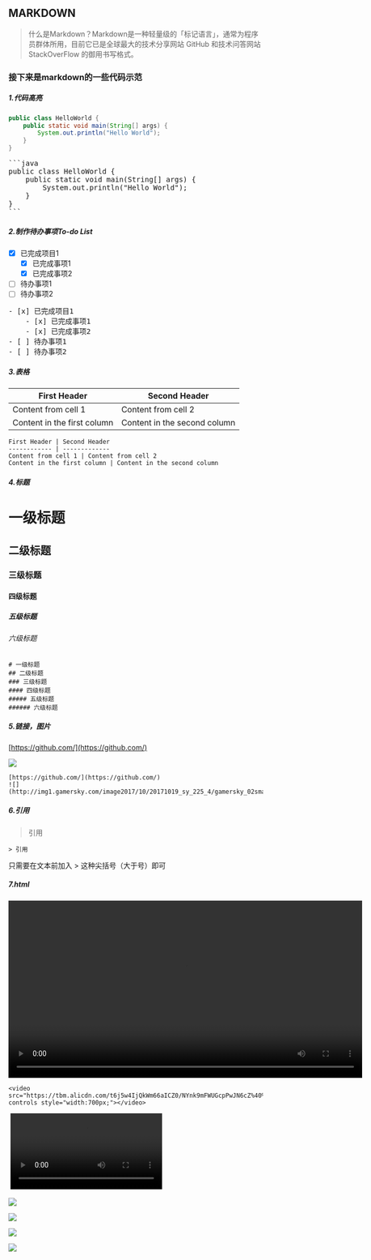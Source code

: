 ## MARKDOWN
> 什么是Markdown？Markdown是一种轻量级的「标记语言」，通常为程序员群体所用，目前它已是全球最大的技术分享网站 GitHub 和技术问答网站 StackOverFlow 的御用书写格式。

### 接下来是markdown的一些代码示范

##### 1.代码高亮
```java
public class HelloWorld {
    public static void main(String[] args) {
        System.out.println("Hello World");
    }
}
```
<pre>
```java
public class HelloWorld {
    public static void main(String[] args) {
        System.out.println("Hello World");
    }
}
```
</pre>

##### 2.制作待办事项To-do List

- [x] 已完成项目1
	- [x] 已完成事项1
	- [x] 已完成事项2
- [ ] 待办事项1
- [ ] 待办事项2

<pre>
- [x] 已完成项目1
	- [x] 已完成事项1
	- [x] 已完成事项2
- [ ] 待办事项1
- [ ] 待办事项2
</pre>


##### 3.表格

First Header | Second Header
------------ | -------------
Content from cell 1 | Content from cell 2
Content in the first column | Content in the second column
```
First Header | Second Header
------------ | -------------
Content from cell 1 | Content from cell 2
Content in the first column | Content in the second column
```

##### 4.标题

# 一级标题
## 二级标题
### 三级标题
#### 四级标题
##### 五级标题
###### 六级标题
```
# 一级标题
## 二级标题
### 三级标题
#### 四级标题
##### 五级标题
###### 六级标题
```

##### 5.链接，图片
[https://github.com/](https://github.com/)

![](http://img1.gamersky.com/image2017/10/20171019_sy_225_4/gamersky_02small_04_201710191026325.jpg)
```
[https://github.com/](https://github.com/)
![](http://img1.gamersky.com/image2017/10/20171019_sy_225_4/gamersky_02small_04_201710191026325.jpg)
```
##### 6.引用
> 引用

```
> 引用
```
只需要在文本前加入 > 这种尖括号（大于号）即可

##### 7.html
<video src="https://tbm.alicdn.com/t6j5w4IjQkWm66aICZ0/NYnk9mFWUGcpPwJN6cZ%40%40ud.mp4" controls style="width:700px;"></video>

```
<video src="https://tbm.alicdn.com/t6j5w4IjQkWm66aICZ0/NYnk9mFWUGcpPwJN6cZ%40%40ud.mp4" controls style="width:700px;"></video>
```


<img src="http://img1.gamersky.com/image2017/10/20171020_sy_225_2/gamersky_05small_10_20171020107D42.jpg" alt="" >
<video src="./resource/01.mp4" controls></video>

![](http://imgs.aixifan.com/live/1508316746718/1508316746718.jpg)

![](http://imgs.aixifan.com/live/1508316747024/1508316747024.jpg)

![](http://imgs.aixifan.com/live/1508316746718/1508316746718.jpg)

![](http://imgs.aixifan.com/live/1508316747024/1508316747024.jpg)
